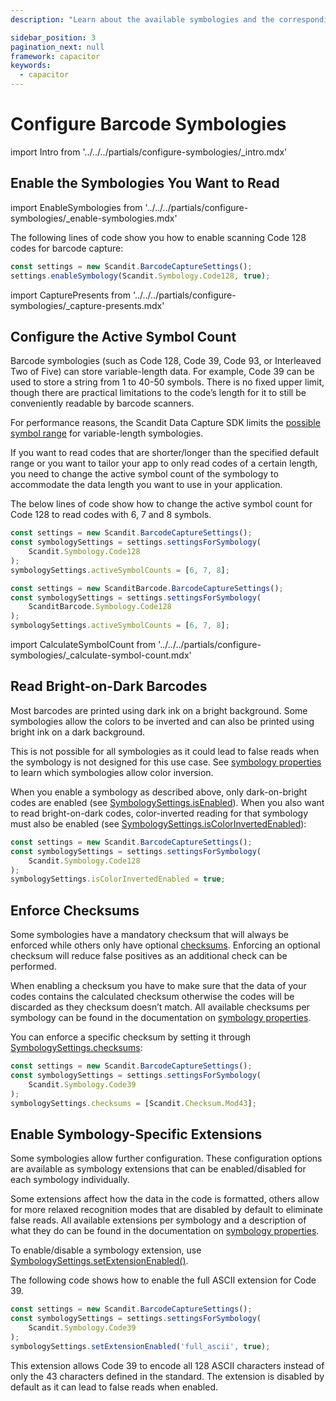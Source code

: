 ```yaml
---
description: "Learn about the available symbologies and the corresponding configurations and extensions available."

sidebar_position: 3
pagination_next: null
framework: capacitor
keywords:
  - capacitor
---
```


# Configure Barcode Symbologies

import Intro from '../../../partials/configure-symbologies/_intro.mdx'

<Intro/>

## Enable the Symbologies You Want to Read

import EnableSymbologies from '../../../partials/configure-symbologies/_enable-symbologies.mdx'

<EnableSymbologies/>

The following lines of code show you how to enable scanning Code 128 codes for barcode capture:

```js
const settings = new Scandit.BarcodeCaptureSettings();
settings.enableSymbology(Scandit.Symbology.Code128, true);
```

import CapturePresents from '../../../partials/configure-symbologies/_capture-presents.mdx'

<CapturePresents/>

## Configure the Active Symbol Count

Barcode symbologies (such as Code 128, Code 39, Code 93, or Interleaved Two of Five) can store variable-length data. For example, Code 39 can be used to store a string from 1 to 40-50 symbols. There is no fixed upper limit, though there are practical limitations to the code’s length for it to still be conveniently readable by barcode scanners.

For performance reasons, the Scandit Data Capture SDK limits the [possible symbol range](https://docs.scandit.com/data-capture-sdk/capacitor/barcode-capture/api/symbology-settings.html#property-scandit.datacapture.barcode.SymbologySettings.ActiveSymbolCounts) for variable-length symbologies.

If you want to read codes that are shorter/longer than the specified default range or you want to tailor your app to only read codes of a certain length, you need to change the active symbol count of the symbology to accommodate the data length you want to use in your application.

The below lines of code show how to change the active symbol count for Code 128 to read codes with 6, 7 and 8 symbols.

```js
const settings = new Scandit.BarcodeCaptureSettings();
const symbologySettings = settings.settingsForSymbology(
	Scandit.Symbology.Code128
);
symbologySettings.activeSymbolCounts = [6, 7, 8];

const settings = new ScanditBarcode.BarcodeCaptureSettings();
const symbologySettings = settings.settingsForSymbology(
	ScanditBarcode.Symbology.Code128
);
symbologySettings.activeSymbolCounts = [6, 7, 8];
```

import CalculateSymbolCount from '../../../partials/configure-symbologies/_calculate-symbol-count.mdx'

<CalculateSymbolCount/>

## Read Bright-on-Dark Barcodes

Most barcodes are printed using dark ink on a bright background. Some symbologies allow the colors to be inverted and can also be printed using bright ink on a dark background.

This is not possible for all symbologies as it could lead to false reads when the symbology is not designed for this use case. See [symbology properties](/symbology-properties.md) to learn which symbologies allow color inversion.

When you enable a symbology as described above, only dark-on-bright codes are enabled (see [SymbologySettings.isEnabled](https://docs.scandit.com/data-capture-sdk/capacitor/barcode-capture/api/symbology-settings.html#property-scandit.datacapture.barcode.SymbologySettings.IsEnabled 'SymbologySettings.isEnabled property')). When you also want to read bright-on-dark codes, color-inverted reading for that symbology must also be enabled (see [SymbologySettings.isColorInvertedEnabled](https://docs.scandit.com/data-capture-sdk/capacitor/barcode-capture/api/symbology-settings.html#property-scandit.datacapture.barcode.SymbologySettings.IsColorInvertedEnabled)):

```js
const settings = new Scandit.BarcodeCaptureSettings();
const symbologySettings = settings.settingsForSymbology(
	Scandit.Symbology.Code128
);
symbologySettings.isColorInvertedEnabled = true;
```

## Enforce Checksums

Some symbologies have a mandatory checksum that will always be enforced while others only have optional [checksums](https://docs.scandit.com/data-capture-sdk/capacitor/barcode-capture/api/checksum.html#enum-scandit.datacapture.barcode.Checksum). Enforcing an optional checksum will reduce false positives as an additional check can be performed.

When enabling a checksum you have to make sure that the data of your codes contains the calculated checksum otherwise the codes will be discarded as they checksum doesn’t match. All available checksums per symbology can be found in the documentation on [symbology properties](https://docs.scandit.com/data-capture-sdk/capacitor/barcode-capture/symbology-properties.html).

You can enforce a specific checksum by setting it through
[SymbologySettings.checksums](https://docs.scandit.com/data-capture-sdk/capacitor/barcode-capture/api/symbology-settings.html#property-scandit.datacapture.barcode.SymbologySettings.Checksums):

```js
const settings = new Scandit.BarcodeCaptureSettings();
const symbologySettings = settings.settingsForSymbology(
	Scandit.Symbology.Code39
);
symbologySettings.checksums = [Scandit.Checksum.Mod43];
```

## Enable Symbology-Specific Extensions

Some symbologies allow further configuration. These configuration options are available as symbology extensions that can be enabled/disabled for each symbology individually.

Some extensions affect how the data in the code is formatted, others allow for more relaxed recognition modes that are disabled by default to eliminate false reads. All available extensions per symbology and a description of what they do can be found in the documentation on [symbology properties](/symbology-properties.md).

To enable/disable a symbology extension, use [SymbologySettings.setExtensionEnabled()](https://docs.scandit.com/data-capture-sdk/capacitor/barcode-capture/api/symbology-settings.html#method-scandit.datacapture.barcode.SymbologySettings.SetExtensionEnabled).

The following code shows how to enable the full ASCII extension for Code 39.

```js
const settings = new Scandit.BarcodeCaptureSettings();
const symbologySettings = settings.settingsForSymbology(
	Scandit.Symbology.Code39
);
symbologySettings.setExtensionEnabled('full_ascii', true);
```

This extension allows Code 39 to encode all 128 ASCII characters instead of only the 43 characters defined in the standard. The extension is disabled by default as it can lead to false reads when enabled.